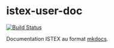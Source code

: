 # istex-user-doc

[![Build Status](https://travis-ci.org/istex/istex-user-doc.svg?branch=master)](https://travis-ci.org/istex/istex-user-doc)

Documentation ISTEX au format [mkdocs](http://www.mkdocs.org/).